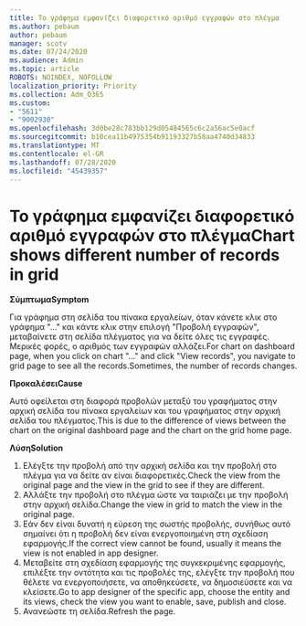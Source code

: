 ```yaml
---
title: Το γράφημα εμφανίζει διαφορετικό αριθμό εγγραφών στο πλέγμα
ms.author: pebaum
author: pebaum
manager: scotv
ms.date: 07/24/2020
ms.audience: Admin
ms.topic: article
ROBOTS: NOINDEX, NOFOLLOW
localization_priority: Priority
ms.collection: Adm_O365
ms.custom:
- "5611"
- "9002930"
ms.openlocfilehash: 3d0be28c783bb129d05484565c6c2a56ac5e0acf
ms.sourcegitcommit: b10cea11b4975354b91193327b58aa4740d34833
ms.translationtype: MT
ms.contentlocale: el-GR
ms.lasthandoff: 07/28/2020
ms.locfileid: "45439357"
---
```

# <a name="chart-shows-different-number-of-records-in-grid"></a><span data-ttu-id="ebc58-102">Το γράφημα εμφανίζει διαφορετικό αριθμό εγγραφών στο πλέγμα</span><span class="sxs-lookup"><span data-stu-id="ebc58-102">Chart shows different number of records in grid</span></span>

<span data-ttu-id="ebc58-103">**Σύμπτωμα**</span><span class="sxs-lookup"><span data-stu-id="ebc58-103">**Symptom**</span></span>

<span data-ttu-id="ebc58-104">Για γράφημα στη σελίδα του πίνακα εργαλείων, όταν κάνετε κλικ στο γράφημα "..." και κάντε κλικ στην επιλογή "Προβολή εγγραφών", μεταβαίνετε στη σελίδα πλέγματος για να δείτε όλες τις εγγραφές. Μερικές φορές, ο αριθμός των εγγραφών αλλάζει.</span><span class="sxs-lookup"><span data-stu-id="ebc58-104">For chart on dashboard page, when you click on chart "…" and click "View records", you navigate to grid page to see all the records.Sometimes, the number of records changes.</span></span>

<span data-ttu-id="ebc58-105">**Προκαλέσει**</span><span class="sxs-lookup"><span data-stu-id="ebc58-105">**Cause**</span></span>

<span data-ttu-id="ebc58-106">Αυτό οφείλεται στη διαφορά προβολών μεταξύ του γραφήματος στην αρχική σελίδα του πίνακα εργαλείων και του γραφήματος στην αρχική σελίδα του πλέγματος.</span><span class="sxs-lookup"><span data-stu-id="ebc58-106">This is due to the difference of views between the chart on the original dashboard page and the chart on the grid home page.</span></span>  

<span data-ttu-id="ebc58-107">**Λύση**</span><span class="sxs-lookup"><span data-stu-id="ebc58-107">**Solution**</span></span>

1. <span data-ttu-id="ebc58-108">Ελέγξτε την προβολή από την αρχική σελίδα και την προβολή στο πλέγμα για να δείτε αν είναι διαφορετικές.</span><span class="sxs-lookup"><span data-stu-id="ebc58-108">Check the view from the original page and the view in the grid to see if they are different.</span></span>
2. <span data-ttu-id="ebc58-109">Αλλάξτε την προβολή στο πλέγμα ώστε να ταιριάζει με την προβολή στην αρχική σελίδα.</span><span class="sxs-lookup"><span data-stu-id="ebc58-109">Change the view in grid to match the view in the original page.</span></span>
3. <span data-ttu-id="ebc58-110">Εάν δεν είναι δυνατή η εύρεση της σωστής προβολής, συνήθως αυτό σημαίνει ότι η προβολή δεν είναι ενεργοποιημένη στη σχεδίαση εφαρμογής.</span><span class="sxs-lookup"><span data-stu-id="ebc58-110">If the correct view cannot be found, usually it means the view is not enabled in app designer.</span></span>
4. <span data-ttu-id="ebc58-111">Μεταβείτε στη σχεδίαση εφαρμογής της συγκεκριμένης εφαρμογής, επιλέξτε την οντότητα και τις προβολές της, ελέγξτε την προβολή που θέλετε να ενεργοποιήσετε, να αποθηκεύσετε, να δημοσιεύσετε και να κλείσετε.</span><span class="sxs-lookup"><span data-stu-id="ebc58-111">Go to app designer of the specific app, choose the entity and its views, check the view you want to enable, save, publish and close.</span></span>
5. <span data-ttu-id="ebc58-112">Ανανεώστε τη σελίδα.</span><span class="sxs-lookup"><span data-stu-id="ebc58-112">Refresh the page.</span></span>